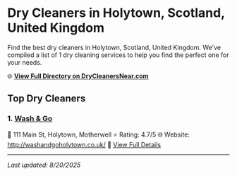 # Dry Cleaners in Holytown, Scotland, United Kingdom

Find the best dry cleaners in Holytown, Scotland, United Kingdom. We've compiled a list of 1 dry cleaning services to help you find the perfect one for your needs.

🌐 **[View Full Directory on DryCleanersNear.com](https://drycleanersnear.com/city/United%20Kingdom/Scotland/Holytown)**

## Top Dry Cleaners

### 1. [Wash & Go](https://drycleanersnear.com/dryCleaner/6894093ffa09c6c0709d9aea/wash-go)
📍 111 Main St, Holytown, Motherwell
⭐ Rating: 4.7/5
🌐 Website: http://washandgoholytown.co.uk/
🔗 [View Full Details](https://drycleanersnear.com/dryCleaner/6894093ffa09c6c0709d9aea/wash-go)


---

*Last updated: 8/20/2025*
